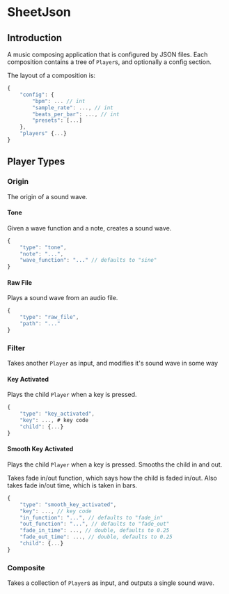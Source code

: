 # SheetJson

## Introduction

A music composing application that is configured by JSON files.
Each composition contains a tree of `Player`s, and optionally a config
section.

The layout of a composition is:

```javascript
{
    "config": {
        "bpm": ... // int
        "sample_rate": ..., // int
        "beats_per_bar": ..., // int
        "presets": [...]
    },
    "players" {...}
}
```

## Player Types
### Origin
The origin of a sound wave.

#### Tone
Given a wave function and a note, creates a sound wave.

```javascript
{
    "type": "tone",
    "note": "...",
    "wave_function": "..." // defaults to "sine"
}
```

#### Raw File
Plays a sound wave from an audio file.

```javascript
{
    "type": "raw_file",
    "path": "..."
}
```

### Filter
Takes another `Player` as input, and modifies it's sound wave in some
way
#### Key Activated
Plays the child `Player` when a key is pressed.

```javascript
{
    "type": "key_activated",
    "key": ..., # key code
    "child": {...}
}
```

#### Smooth Key Activated
Plays the child `Player` when a key is pressed. Smooths the child in and
out.

Takes fade in/out function, which says how the child is faded in/out.
Also takes fade in/out time, which is taken in bars.

```javascript
{
    "type": "smooth_key_activated",
    "key": ..., // key code
    "in_function": "...", // defaults to "fade_in"
    "out_function": "...", // defaults to "fade_out"
    "fade_in_time": ..., // double, defaults to 0.25
    "fade_out_time": ..., // double, defaults to 0.25
    "child": {...}
}
```

### Composite
Takes a collection of `Player`s as input, and outputs a single sound
wave.
